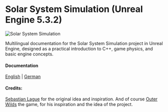# Solar System Simulation (Unreal Engine 5.3.2)

![Solar System Simulation](https://github.com/goldbarth/SolarSystem/blob/goldbarth/camera-pan.gif)

Multilingual documentation for the Solar System Simulation project in Unreal Engine, 
designed as a practical introduction to C++, game physics, and basic engine concepts.

#### Documentation
[English](docs/en/README.md) | [German](docs/de/README.md)

#### Credits: 
[Sebastian Lague](https://github.com/SebLague) for the original idea and inspiration.
And of course [Outer Wilds](https://www.mobiusdigitalgames.com/outer-wilds.html) the game, for his inspiration and the idea of the project.

